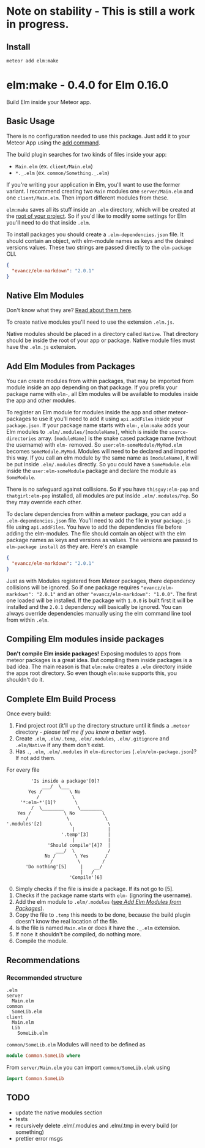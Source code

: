 # Note on stability - This is still a work in progress.

## Install

```
meteor add elm:make
```

# elm:make - 0.4.0 for Elm 0.16.0

Build Elm inside your Meteor app.

## Basic Usage

There is no configuration needed to use this package. Just add it to your Meteor App using the [add command](#install).

The build plugin searches for two kinds of files inside your app:

* `Main.elm` (ex. `client/Main.elm`)
* `*._.elm` (ex. `common/Something._.elm`)

If you're writing your application in Elm, you'll want to use the former variant. I recommend creating two `Main` modules one `server/Main.elm` and one `client/Main.elm`. Then import different modules from these.

`elm:make` saves all its stuff inside an `.elm` directory, which will be created at the [root of your project](#complete-elm-build-process). So if you'd like to modify some settings for Elm you'll need to do that inside `.elm`.

To install packages you should create a `.elm-dependencies.json` file. It should contain an object, with elm-module names as keys and the desired versions values. These two strings are passed directly to the `elm-package` CLI.

```json
{
  "evancz/elm-markdown": "2.0.1"
}
```

## Native Elm Modules

Don't know what they are? [Read about them here](https://github.com/NoRedInk/take-home/wiki/Writing-Native).

To create native modules you'll need to use the extension `.elm.js`.

Native modules should be placed in a directory called `Native`. That directory should be inside the root of your app or package. Native module files must have the `.elm.js` extension.

## Add Elm Modules from Packages

You can create modules from within packages, that may be imported from module inside an app depending on that package. If you prefix your package name with `elm-`, all Elm modules will be available to modules inside the app and other modules.

To register an Elm module for modules inside the app and other meteor-packages to use it you'll need to add it using `api.addFiles` inside your `package.json`. If your package name starts with `elm-`, `elm:make` adds your Elm modules to `.elm/.modules/[moduleName]`, which is inside the `source-directories` array. `[moduleName]` is the snake cased package name (without the username) with `elm-` removed. So `user:elm-someModule/MyMod.elm` becomes `SomeModule.MyMod`. Modules will need to be declared and imported this way. If you call an elm module by the same name as `[moduleName]`, it will be put inside `.elm/.modules` directly. So you could have a `SomeModule.elm` inside the `user:elm-someModule` package and declare the module as `SomeModule`.

There is no safeguard against collisions. So if you have `thisguy:elm-pop` and `thatgirl:elm-pop` installed, all modules are put inside `.elm/.modules/Pop`. So they may override each other.

To declare dependencies from within a meteor package, you can add a `.elm-dependencies.json` file. You'll need to add the file in your `package.js` file using `api.addFiles`. You have to add the dependencies file before adding the elm-modules. The file should contain an object with the elm package names as keys and versions as values. The versions are passed to `elm-package install` as they are. Here's an example

```json
{
  "evancz/elm-markdown": "2.0.1"
}
```

Just as with Modules registered from Meteor packages, there dependency collisions will be ignored. So if one package requires `"evancz/elm-markdown": "2.0.1"` and an other `"evancz/elm-markdown": "1.0.0"`. The first one loaded will be installed. If the package with `1.0.0` is built first it will be installed and the `2.0.1` dependency will basically be ignored. You can always override dependencies manually using the elm command line tool from within `.elm`.

## Compiling Elm modules inside packages

**Don't compile Elm inside packages!** Exposing modules to apps from meteor packages is a great idea. But compiling them inside packages is a bad idea. The main reason is that `elm:make` creates a `.elm` directory inside the apps root directory. So even though `elm:make` supports this, you shouldn't do it.

## Complete Elm Build Process

Once every build:

1. Find project root (it'll up the directory structure until it finds a `.meteor` directory - _please tell me if you know a better way_).
2. Create `.elm`, `.elm/.temp`, `.elm/.modules`, `.elm/.gitignore` and `.elm/Native` if any them don't exist.
3. Has `.`, `.elm`, `.elm/.modules` in `elm-directories` (`.elm/elm-package.json`)? If not add them.

For every file

```
         'Is inside a package'[0]?
             ___/  \___
        Yes /          \ No
           /            \
     '*:elm-*'[1]?       \
         /  \________     \________
    Yes /            \ No          \
       /              \             \
'.modules'[2]          \             \
                        |            |
                    '.temp'[3]       |
                        |            |
               'Should compile'[4]?  |
                  ___/  \            /
              No /       \ Yes      /
                /         \        /
       'Do nothing'[5]     |    __/
                           |   /
                       'Compile'[6]

```

0. Simply checks if the file is inside a package. If its not go to [5].
1. Checks if the package name starts with `elm-` (ignoring the username).
2. Add the elm module to `.elm/.modules` ([see _Add Elm Modules from Packages_](#add-elm-bodules-from-packages)).
3. Copy the file to `.temp` this needs to be done, because the build plugin doesn't know the real location of the file.
4. Is the file is named `Main.elm` or does it have the `._.elm` extension.
5. If none it shouldn't be compiled, do nothing more.
6. Compile the module.

## Recommendations

### Recommended structure

```
.elm
server
  Main.elm
common
  SomeLib.elm
client
  Main.elm
  Lib
    SomeLib.elm
```

`common/SomeLib.elm` Modules will need to be defined as

```elm
module Common.SomeLib where
```

From `server/Main.elm` you can import `common/SomeLib.elmk` using

```elm
import Common.SomeLib
```

## TODO

* update the native modules section
* tests
* recursively delete .elm/.modules and .elm/.tmp in every build (or something)
* prettier error msgs


